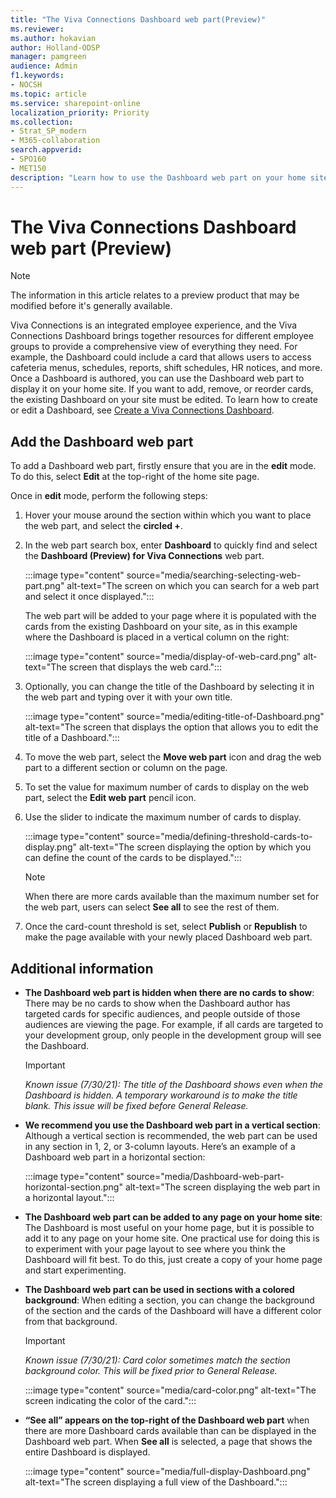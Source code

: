 ```yaml
---
title: "The Viva Connections Dashboard web part(Preview)"
ms.reviewer: 
ms.author: hokavian
author: Holland-ODSP
manager: pamgreen
audience: Admin
f1.keywords:
- NOCSH
ms.topic: article
ms.service: sharepoint-online
localization_priority: Priority
ms.collection:  
- Strat_SP_modern
- M365-collaboration
search.appverid:
- SPO160
- MET150
description: "Learn how to use the Dashboard web part on your home site"
---
```


# The Viva Connections Dashboard web part (Preview)

>[!NOTE]
>The information in this article relates to a preview product that may be modified before it's generally available.


Viva Connections is an integrated employee experience, and the Viva Connections Dashboard brings together resources for different employee groups to provide a comprehensive view of everything they need. For example, the Dashboard could include a card that allows users to access cafeteria menus, schedules, reports, shift schedules, HR notices, and more.
Once a Dashboard is authored, you can use the Dashboard web part to display it on your home site. If you want to add, remove, or reorder cards, the existing Dashboard on your site must be edited. To learn how to create or edit a Dashboard, see [Create a Viva Connections Dashboard](/SharePoint/create-dashboard).

## Add the Dashboard web part

To add a Dashboard web part, firstly ensure that you are in the **edit** mode. To do this, select **Edit** at the top-right of the home site page.

Once in **edit** mode, perform the following steps:

1. Hover your mouse around the section within which you want to place the web part, and select the **circled +**.

2. In the web part search box, enter **Dashboard** to quickly find and select the **Dashboard (Preview) for Viva Connections** web part.

   :::image type="content" source="media/searching-selecting-web-part.png" alt-text="The screen on which you can search for a web part and select it once displayed.":::

   The web part will be added to your page where it is populated with the cards from the existing Dashboard on your site, as in this example where the Dashboard is placed in a vertical column on the right:

   :::image type="content" source="media/display-of-web-card.png" alt-text="The screen that displays the web card.":::

3. Optionally, you can change the title of the Dashboard by selecting it in the web part and typing over it with your own title.

   :::image type="content" source="media/editing-title-of-Dashboard.png" alt-text="The screen that displays the option that allows you to edit the title of a Dashboard.":::

4. To move the web part, select the **Move web part** icon and drag the web part to a different section or column on the page.


5. To set the value for maximum number of cards to display on the web part, select the **Edit web part** pencil icon.


6. Use the slider to indicate the maximum number of cards to display.

   :::image type="content" source="media/defining-threshold-cards-to-display.png" alt-text="The screen displaying the option by which you can define the count of the cards to be displayed.":::

   > [!NOTE]
   > When there are more cards available than the maximum number set for the web part, users can select **See all** to see the rest of them.

7. Once the card-count threshold is set, select **Publish** or **Republish** to make the page available with your newly placed Dashboard web part.



## Additional information

- **The Dashboard web part is hidden when there are no cards to show**: There may be no cards to show when the Dashboard author has targeted cards for specific audiences, and people outside of those audiences are viewing the page. For example, if all cards are targeted to your development group, only people in the development group will see the Dashboard.

  > [!IMPORTANT]
  > *Known issue (7/30/21): The title of the Dashboard shows even when the Dashboard is hidden. A temporary workaround is to make the title blank. This issue will be fixed before General Release.*

- **We recommend you use the Dashboard web part in a vertical section**: Although a vertical section is recommended, the web part can be used in any section in 1, 2, or 3-column layouts. Here’s an example of a Dashboard web part in a horizontal section:

   :::image type="content" source="media/Dashboard-web-part-horizontal-section.png" alt-text="The screen displaying the web part in a horizontal layout.":::

- **The Dashboard web part can be added to any page on your home site**: The Dashboard is most useful on your home page, but it is possible to add it to any page on your home site. One practical use for doing this is to experiment with your page layout to see where you think the Dashboard will fit best. To do this, just create a copy of your home page and start experimenting.
- **The Dashboard web part can be used in sections with a colored background**: When editing a section, you can change the background of the section and the cards of the Dashboard will have a different color from that background.

   > [!IMPORTANT]
   > *Known issue (7/30/21): Card color sometimes match the section background color. This will be fixed prior to General Release.*

   :::image type="content" source="media/card-color.png" alt-text="The screen indicating the color of the card.":::

- **“See all” appears on the top-right of the Dashboard web part** when there are more Dashboard cards available than can be displayed in the Dashboard web part. When **See all** is selected, a page that shows the entire Dashboard is displayed.

   :::image type="content" source="media/full-display-Dashboard.png" alt-text="The screen displaying a full view of the Dashboard.":::


